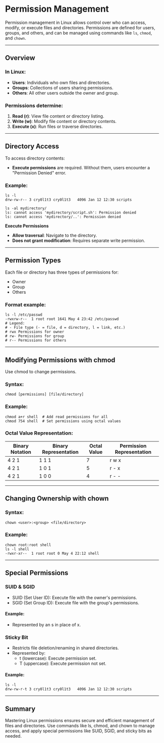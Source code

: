 # Permission Management
Permission management in Linux allows control over who can access, modify, or execute files and directories. Permissions are defined for users, groups, and others, and can be managed using commands like `ls`, `chmod`, and `chown`. 

---

## Overview

### In Linux:
- **Users**: Individuals who own files and directories.
- **Groups**: Collections of users sharing permissions.
- **Others**: All other users outside the owner and group.

### Permissions determine:
1. **Read (r)**: View file content or directory listing.
2. **Write (w)**: Modify file content or directory contents.
3. **Execute (x)**: Run files or traverse directories.

---

## Directory Access
To access directory contents:
- **Execute permissions** are required. Without them, users encounter a "Permission Denied" error.

### Example:
```
ls -l
drw-rw-r-- 3 cry0l1t3 cry0l1t3   4096 Jan 12 12:30 scripts

ls -al mydirectory/
ls: cannot access 'mydirectory/script.sh': Permission denied
ls: cannot access 'mydirectory/..': Permission denied
```

**Execute Permissions**
- **Allow traversal**: Navigate to the directory.
- **Does not grant modification**: Requires separate write permission.

---

## Permission Types
Each file or directory has three types of permissions for:
- Owner
- Group
- Others

### Format example:
```
ls -l /etc/passwd
-rwxrw-r--  1 root root 1641 May 4 23:42 /etc/passwd
# Legend:
# - File type (- = file, d = directory, l = link, etc.)
# rwx Permissions for owner
# rw- Permissions for group
# r-- Permissions for others
```

---

## Modifying Permissions with chmod
Use chmod to change permissions.

### Syntax:
```
chmod [permissions] [file/directory]
```

### Example:
```
chmod a+r shell  # Add read permissions for all
chmod 754 shell  # Set permissions using octal values
```

### Octal Value Representation:
| **Binary Notation** |	**Binary Representation** |	**Octal Value** |	**Permission Representation** |
|---------------------|---------------------------|-----------------|-------------------------------|
| 4 2 1               |	1 1 1	                    | 7	              | r w x                         |
| 4 2 1	              | 1 0 1	                    | 5	              | r - x                         |
| 4 2 1	              | 1 0 0	                    | 4	              | r - -                         |

---

## Changing Ownership with chown

### Syntax:
```
chown <user>:<group> <file/directory>
```

### Example:
```
chown root:root shell
ls -l shell
-rwxr-xr--  1 root root 0 May 4 22:12 shell
```

---

## Special Permissions

### SUID & SGID
- SUID (Set User ID): Execute file with the owner's permissions.
- SGID (Set Group ID): Execute file with the group's permissions.

#### Example:
- Represented by an s in place of x.

### Sticky Bit
- Restricts file deletion/renaming in shared directories.
- Represented by:
  - t (lowercase): Execute permission set.
  - T (uppercase): Execute permission not set.

#### Example:
```
ls -l
drw-rw-r-t 3 cry0l1t3 cry0l1t3   4096 Jan 12 12:30 scripts
```

---

## Summary
Mastering Linux permissions ensures secure and efficient management of files and directories. Use commands like ls, chmod, and chown to manage access, and apply special permissions like SUID, SGID, and sticky bits as needed.
